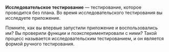 **Исследовательское тестирование** — тестирование, которое проводится без плана. Во время исследовательского тестирования вы исследуете приложение.  

Помните, как вы впервые запустили приложение и воспользовались им? Вы проверили функции и поэкспериментировали с ними? Такой процесс называется исследовательским тестированием, и он является формой ручного тестирования.
